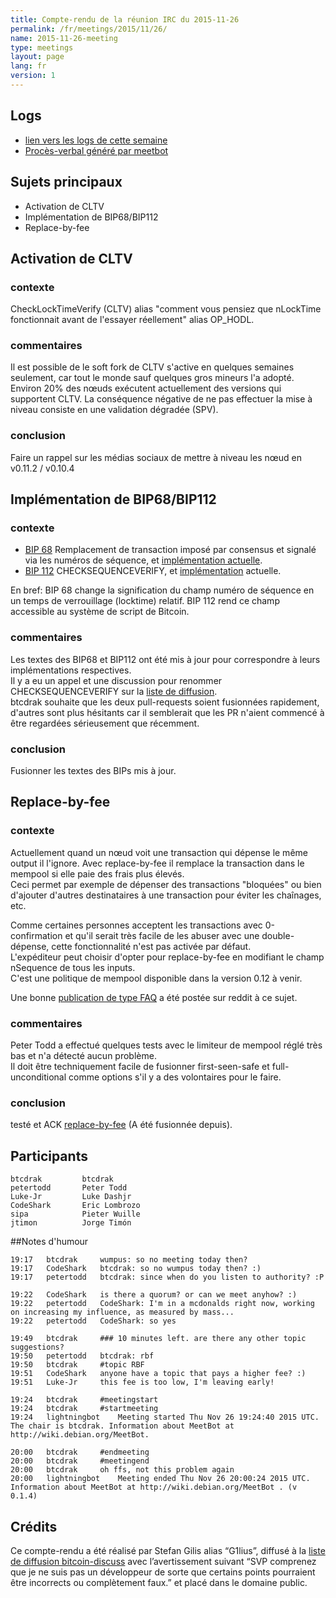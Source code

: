 ```yaml
---
title: Compte-rendu de la réunion IRC du 2015-11-26
permalink: /fr/meetings/2015/11/26/
name: 2015-11-26-meeting
type: meetings
layout: page
lang: fr
version: 1
---
```

## Logs

- [lien vers les logs de cette semaine](http://bitcoinstats.com/irc/bitcoin-dev/logs/2015/11/26#l1448565880.0)  
- [Procès-verbal généré par meetbot](http://www.erisian.com.au/meetbot/bitcoin-dev/2015/bitcoin-dev.2015-11-26-19.24.html)  

## Sujets principaux  
  
- Activation de CLTV  
- Implémentation de BIP68/BIP112  
- Replace-by-fee

## Activation de CLTV

### contexte  

CheckLockTimeVerify (CLTV) alias "comment vous pensiez que nLockTime fonctionnait avant de l'essayer réellement" alias OP_HODL.

### commentaires

Il est possible de le soft fork de CLTV s'active en quelques semaines seulement, car tout le monde sauf quelques gros mineurs l'a adopté.  
Environ 20% des nœuds exécutent actuellement des versions qui supportent CLTV.  La conséquence négative de ne pas effectuer la mise à niveau consiste en une validation dégradée (SPV).  

### conclusion  

Faire un rappel sur les médias sociaux de mettre à niveau les nœud en v0.11.2 / v0.10.4

## Implémentation de BIP68/BIP112

### contexte  

- [BIP 68](https://github.com/bitcoin/bips/blob/master/bip-0068.mediawiki)  Remplacement de transaction imposé par consensus et signalé via les numéros de séquence, et [implémentation actuelle](https://github.com/bitcoin/bitcoin/pull/6312).  
- [BIP 112](https://github.com/bitcoin/bips/blob/master/bip-0112.mediawiki) CHECKSEQUENCEVERIFY, et [implémentation](https://github.com/bitcoin/bitcoin/pull/6564) actuelle.  

En bref: BIP 68 change la signification du champ numéro de séquence en un temps de verrouillage (locktime) relatif.  BIP 112 rend ce champ accessible au système de script de Bitcoin.

### commentaires

Les textes des BIP68 et BIP112 ont été mis à jour pour correspondre à leurs implémentations respectives.  
Il y a eu un appel et une discussion pour renommer CHECKSEQUENCEVERIFY sur la [liste de diffusion](https://www.mail-archive.com/bitcoin-dev@lists.linuxfoundation.org/msg02876.html).  
btcdrak souhaite que les deux pull-requests soient fusionnées rapidement, d'autres sont plus hésitants car il semblerait que les PR n'aient commencé à être regardées sérieusement que récemment.  

### conclusion

Fusionner les textes des BIPs mis à jour.

## Replace-by-fee

### contexte

Actuellement quand un nœud voit une transaction qui dépense le même output il l'ignore. Avec replace-by-fee il remplace la transaction dans le mempool si elle paie des frais plus élevés.   
Ceci permet par exemple de dépenser des transactions "bloquées" ou bien d'ajouter d'autres destinataires à une transaction pour éviter les chaînages, etc.  

Comme certaines personnes acceptent les transactions avec 0-confirmation et qu'il serait très facile de les abuser avec une double-dépense, cette fonctionnalité n'est pas activée par défaut.  
L'expéditeur peut choisir d'opter pour replace-by-fee en modifiant le champ nSequence de tous les inputs.   
C'est une politique de mempool disponible dans la version 0.12 à venir.

Une bonne [publication de type FAQ](https://www.reddit.com/r/Bitcoin/comments/3urm8o/optin_rbf_is_misunderstood_ask_questions_about_it/) a été postée sur reddit à ce sujet.

### commentaires

Peter Todd a effectué quelques tests avec le limiteur de mempool réglé très bas et n'a détecté aucun problème.   
Il doit être techniquement facile de fusionner first-seen-safe et full-unconditional comme options s'il y a des volontaires pour le faire.  

### conclusion

testé et ACK [replace-by-fee](https://github.com/bitcoin/bitcoin/pull/6871) (A été fusionnée depuis).

## Participants

    btcdrak         btcdrak  
    petertodd       Peter Todd  
    Luke-Jr         Luke Dashjr  
    CodeShark       Eric Lombrozo  
    sipa            Pieter Wuille  
    jtimon          Jorge Timón  

##Notes d'humour

    19:17	btcdrak		wumpus: so no meeting today then?  
    19:17	CodeShark	btcdrak: so no wumpus today then? :)  
    19:17	petertodd	btcdrak: since when do you listen to authority? :P  

    19:22	CodeShark	is there a quorum? or can we meet anyhow? :)  
    19:22	petertodd	CodeShark: I'm in a mcdonalds right now, working on increasing my influence, as measured by mass...  
    19:22	petertodd	CodeShark: so yes  

    19:49	btcdrak		### 10 minutes left. are there any other topic suggestions?  
    19:50	petertodd	btcdrak: rbf  
    19:50	btcdrak		#topic RBF    
    19:51	CodeShark	anyone have a topic that pays a higher fee? :)    
    19:51	Luke-Jr		this fee is too low, I'm leaving early!     

    19:24	btcdrak		#meetingstart  
    19:24	btcdrak		#startmeeting  
    19:24	lightningbot	Meeting started Thu Nov 26 19:24:40 2015 UTC. The chair is btcdrak. Information about MeetBot at http://wiki.debian.org/MeetBot.

    20:00	btcdrak		#endmeeting  
    20:00	btcdrak		#meetingend  
    20:00	btcdrak		oh ffs, not this problem again  
    20:00	lightningbot	Meeting ended Thu Nov 26 20:00:24 2015 UTC. Information about MeetBot at http://wiki.debian.org/MeetBot . (v 0.1.4)

## Crédits

Ce compte-rendu a été réalisé par Stefan Gilis alias “G1lius”, diffusé à la [liste de diffusion bitcoin-discuss][meetingsource] avec l’avertissement suivant “SVP comprenez que je ne suis pas un développeur de sorte que certains points pourraient être incorrects ou complètement faux.” et placé dans le domaine public.

[meetingsource]: http://lists.linuxfoundation.org/pipermail/bitcoin-discuss/2015-November/000035.html
